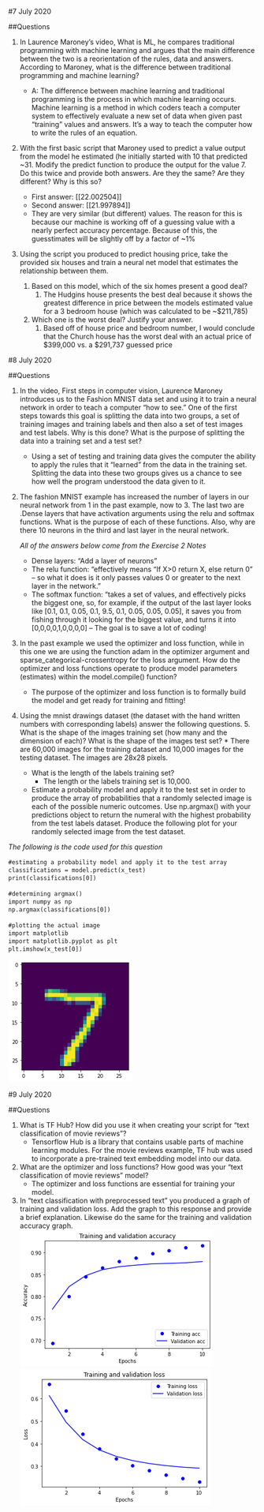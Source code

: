 #7 July 2020

##Questions
1. In Laurence Maroney’s video, What is ML, he compares traditional programming with machine learning and argues that the main difference between the two is a reorientation of the rules, data and answers.  According to Maroney, what is the difference between traditional programming and machine learning?
    - A: The difference between machine learning and traditional programming is the process in which machine learning occurs. Machine learning is a method in which coders teach a computer system to effectively evaluate a new set of data when given past “training” values and answers. It’s a way to teach the computer how to write the rules of an equation.

2. With the first basic script that Maroney used to predict a value output from the model he estimated (he initially started with 10 that predicted ~31.  Modify the predict function to produce the output for the value 7.  Do this twice and provide both answers.  Are they the same?  Are they different?  Why is this so?
    - First answer: [[22.002504]]
    - Second answer: [[21.997894]]
    - They are very similar (but different) values. The reason for this is because our machine is working off of a guessing value with a nearly perfect accuracy percentage. Because of this, the guesstimates will be slightly off by a factor of ~1%

3. Using the script you produced to predict housing price, take the provided six houses and train a neural net model that estimates the relationship between them. 
    1. Based on this model, which of the six homes present a good deal?  
        1. The Hudgins house presents the best deal because it shows the greatest difference in price between the models estimated value for a 3 bedroom house (which was calculated to be ~$211,785)
    2. Which one is the worst deal?  Justify your answer.
        1. Based off of house price and bedroom number, I would conclude that the Church house has the worst deal with an actual price of $399,000 vs. a $291,737 guessed price

#8 July 2020

##Questions
1. In the video, First steps in computer vision, Laurence Maroney introduces us to the Fashion MNIST data set and using it to train a neural network in order to teach a computer “how to see.” One of the first steps towards this goal is splitting the data into two groups, a set of training images and training labels and then also a set of test images and test labels. Why is this done? What is the purpose of splitting the data into a training set and a test set? 
	* Using a set of testing and training data gives the computer the ability to apply the rules that it “learned” from the data in the training set. Splitting the data into these two groups gives us a chance to see how well the program understood the data given to it.

2. The fashion MNIST example has increased the number of layers in our neural network from 1 in the past example, now to 3. The last two are .Dense layers that have activation arguments using the relu and softmax functions. What is the purpose of each of these functions. Also, why are there 10 neurons in the third and last layer in the neural network. 

	*All of the answers below come from the Exercise 2 Notes*

	* Dense layers: “Add a layer of neurons”
	* The relu function: “effectively means “If X>0 return X, else return 0” – so what it does is it only passes values 0 or greater to the next layer in the network.”
	* The softmax function: “takes a set of values, and effectively picks the biggest one, so, for example, if the output of the last layer looks like [0.1, 0.1, 0.05, 0.1, 9.5, 0.1, 0.05, 0.05, 0.05], it saves you from fishing through it looking for the biggest value, and turns it into [0,0,0,0,1,0,0,0,0] – The goal is to save a lot of coding!

3. In the past example we used the optimizer and loss function, while in this one we are using the function adam in the optimizer argument and sparse_categorical-crossentropy for the loss argument. How do the optimizer and loss functions operate to produce model parameters (estimates) within the model.compile() function?
	* The purpose of the optimizer and loss function is to formally build the model and get ready for training and fitting!

4. Using the mnist drawings dataset (the dataset with the hand written numbers with corresponding labels) answer the following questions.
	5. What is the shape of the images training set (how many and the dimension of each)? What is the shape of the images test set?
		* There are 60,000 images for the training dataset and 10,000 images for the testing dataset. The images are 28x28 pixels.
	* What is the length of the labels training set?
		* The length or the labels training set is 10,000. 
	* Estimate a probability model and apply it to the test set in order to produce the array of probabilities that a randomly selected image is each of the possible numeric outcomes. Use np.argmax() with your predictions object to return the numeral with the highest probability from the test labels dataset.
Produce the following plot for your randomly selected image from the test dataset.

*The following is the code used for this question*

	#estimating a probability model and apply it to the test array
	classifications = model.predict(x_test)
	print(classifications[0])
	
	#determining argmax()
	import numpy as np
	np.argmax(classifications[0])
	
	#plotting the actual image
	import matplotlib
	import matplotlib.pyplot as plt
	plt.imshow(x_test[0])

![](x_test_image_show.png)



#9 July 2020

##Questions
1. What is TF Hub?  How did you use it when creating your script for “text classification of movie reviews”?
	* Tensorflow Hub is a library that contains usable parts of machine learning modules. For the movie reviews example, TF hub was used to incorporate a pre-trained text embedding model into our data. 
2. What are the optimizer and loss functions?  How good was your “text classification of movie reviews” model?
	* The optimizer and loss functions are essential for training your model. 
3. In “text classification with preprocessed text” you produced a graph of training and validation loss.  Add the graph to this response and provide a brief explanation. Likewise do the same for the training and validation accuracy graph.
![](train_valid_accuracy_movie.png)
![](training_validation_graph_movie.png)
